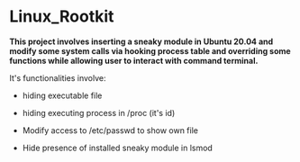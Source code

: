 # Linux_Rootkit

**This project involves inserting a sneaky module in Ubuntu 20.04 and modify some system calls via hooking process table and overriding some functions while allowing user to interact with command terminal.**

It's functionalities involve: 

* hiding executable file

* hiding executing process in /proc (it's id)

* Modify access to /etc/passwd to show own file

* Hide presence of installed sneaky module in lsmod

